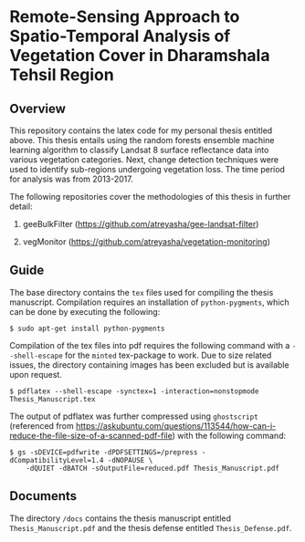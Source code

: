 # Remote-Sensing Approach to Spatio-Temporal Analysis of Vegetation Cover in Dharamshala Tehsil Region

## Overview

This repository contains the latex code for my personal thesis entitled above. This thesis entails using the random forests ensemble machine learning algorithm to classify Landsat 8 surface reflectance data into various vegetation categories. Next, change detection techniques were used to identify sub-regions undergoing vegetation loss. The time period for analysis was from 2013-2017.

The following repositories cover the methodologies of this thesis in further detail:

1. geeBulkFilter (https://github.com/atreyasha/gee-landsat-filter)

2. vegMonitor (https://github.com/atreyasha/vegetation-monitoring)

## Guide

The base directory contains the `tex` files used for compiling the thesis manuscript. Compilation requires an installation of `python-pygments`, which can be done by executing the following:

```shell
$ sudo apt-get install python-pygments
```

Compilation of the tex files into pdf requires the following command with a `--shell-escape` for the `minted` tex-package to work. Due to size related issues, the directory containing images has been excluded but is available upon request.

```shell
$ pdflatex --shell-escape -synctex=1 -interaction=nonstopmode Thesis_Manuscript.tex
```

The output of pdflatex was further compressed using `ghostscript` (referenced from https://askubuntu.com/questions/113544/how-can-i-reduce-the-file-size-of-a-scanned-pdf-file) with the following command:

```shell
$ gs -sDEVICE=pdfwrite -dPDFSETTINGS=/prepress -dCompatibilityLevel=1.4 -dNOPAUSE \
    -dQUIET -dBATCH -sOutputFile=reduced.pdf Thesis_Manuscript.pdf
```

## Documents

The directory `/docs` contains the thesis manuscript entitled `Thesis_Manuscript.pdf` and the thesis defense entitled `Thesis_Defense.pdf`.
